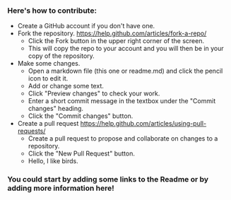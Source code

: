 ### Here's how to contribute:
* Create a GitHub account if you don't have one.
* Fork the repository. https://help.github.com/articles/fork-a-repo/
  * Click the Fork button in the upper right corner of the screen.
  * This will copy the repo to your account and you will then be in your copy of the repository.
* Make some changes.
  * Open a markdown file (this one or readme.md) and click the pencil icon to edit it.
  * Add or change some text.
  * Click "Preview changes" to check your work.
  * Enter a short commit message in the textbox under the "Commit changes" heading.
  * Click the "Commit changes" button.
* Create a pull request https://help.github.com/articles/using-pull-requests/
  * Create a pull request to propose and collaborate on changes to a repository. 
  * Click the "New Pull Request" button.
  * Hello, I like birds.

### You could start by adding some links to the Readme or by adding more information here!
